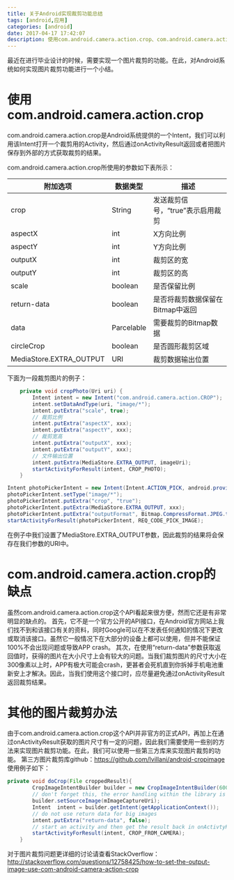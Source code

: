 ```yaml
---
title: 关于Android实现裁剪功能总结
tags: [android,应用]
categories: [android]
date: 2017-04-17 17:42:07
description: 使用com.android.camera.action.crop、com.android.camera.action.crop的缺点、其他的图片裁剪办法
---
```

最近在进行毕业设计的时候，需要实现一个图片裁剪的功能。在此，对Android系统如何实现图片裁剪功能进行一个小结。

# 使用com.android.camera.action.crop
com.android.camera.action.crop是Android系统提供的一个Intent，我们可以利用该Intent打开一个裁剪用的Activity，然后通过onActivityResult返回或者把图片保存到外部的方式获取裁剪的结果。

com.android.camera.action.crop所使用的参数如下表所示：


| 附加选项 | 数据类型 | 描述 | 
| - | - | - |
| crop | String | 发送裁剪信号，“true”表示启用裁剪 | 
| aspectX | int | X方向比例 | 
| aspectY | int | Y方向比例 | 
| outputX | int | 裁剪区的宽 | 
| outputY | int | 裁剪区的高 | 
| scale | boolean | 是否保留比例 | 
| return-data | boolean | 是否将裁剪数据保留在Bitmap中返回 | 
| data | Parcelable | 需要裁剪的Bitmap数据 | 
| circleCrop | boolean | 是否圆形裁剪区域 | 
| MediaStore.EXTRA_OUTPUT | URI | 裁剪数据输出位置 | 


下面为一段裁剪图片的例子：

```java
    private void cropPhoto(Uri uri) {
        Intent intent = new Intent("com.android.camera.action.CROP");
        intent.setDataAndType(uri, "image/*");
        intent.putExtra("scale", true);
        // 裁剪比例
        intent.putExtra("aspectX", xxx);
        intent.putExtra("aspectY", xxx);
        // 裁剪宽高
        intent.putExtra("outputX", xxx);
        intent.putExtra("outputY", xxx);
        // 文件输出位置
        intent.putExtra(MediaStore.EXTRA_OUTPUT, imageUri);
        startActivityForResult(intent, CROP_PHOTO);
    }
```




```java
Intent photoPickerIntent = new Intent(Intent.ACTION_PICK, android.provider.MediaStore.Images.Media.EXTERNAL_CONTENT_URI);
photoPickerIntent.setType("image/*");
photoPickerIntent.putExtra("crop", "true");
photoPickerIntent.putExtra(MediaStore.EXTRA_OUTPUT, xxx);
photoPickerIntent.putExtra("outputFormat", Bitmap.CompressFormat.JPEG.toString());
startActivityForResult(photoPickerIntent, REQ_CODE_PICK_IMAGE);
```





在例子中我们设置了MediaStore.EXTRA_OUTPUT参数，因此裁剪的结果将会保存在我们参数的URI中。



# com.android.camera.action.crop的缺点
虽然com.android.camera.action.crop这个API看起来很方便，然而它还是有非常明显的缺点的。
首先，它不是一个官方公开的API接口，在Android官方网站上我们找不到和该接口有关的资料，同时Google可以在不发表任何通知的情况下更改或取消该接口。虽然它一般情况下在大部分的设备上都可以使用，但并不能保证100%不会出现问题或导致APP crash。
其次，在使用“return-data”参数获取返回值时，获得的图片在大小尺寸上会有较大的问题。当我们裁剪图片的尺寸大小在300像素以上时，APP有极大可能会crash，更甚者会死机直到你拆掉手机电池重新安上才解决。因此，当我们使用这个接口时，应尽量避免通过onActivityResult返回裁剪结果。





# 其他的图片裁剪办法
由于com.android.camera.action.crop这个API并非官方的正式API，再加上在通过onActivityResult获取的图片尺寸有一定的问题，因此我们需要使用一些别的方法来实现图片裁剪功能。在此，我们可以使用一些第三方库来实现图片裁剪的功能。
第三方图片裁剪库github：https://github.com/lvillani/android-cropimage
使用例子如下：

```java
private void doCrop(File croppedResult){
        CropImageIntentBuilder builder = new CropImageIntentBuilder(600,600, croppedResult);
        // don't forget this, the error handling within the library is just ignoring if you do
        builder.setSourceImage(mImageCaptureUri);
        Intent  intent = builder.getIntent(getApplicationContext());
        // do not use return data for big images
        intent.putExtra("return-data", false);
        // start an activity and then get the result back in onActivtyResult
        startActivityForResult(intent, CROP_FROM_CAMERA);
    }
```


对于图片裁剪问题更详细的讨论请查看StackOverflow：
http://stackoverflow.com/questions/12758425/how-to-set-the-output-image-use-com-android-camera-action-crop

